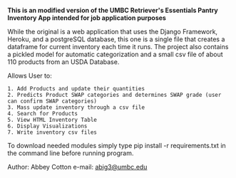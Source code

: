 **This is an modified version of the UMBC Retriever's Essentials Pantry Inventory App intended for job application purposes**

While the original is a web application that uses the Django Framework, Heroku, and a postgreSQL database, this one is
a single file that creates a dataframe for current inventory each time it runs. The project also contains a pickled model for automatic categorization and a small csv file of about 110 products from an USDA Database. 

Allows User to:

    1. Add Products and update their quantities
    2. Predicts Product SWAP categories and determines SWAP grade (user can confirm SWAP categories)
    3. Mass update inventory through a csv file
    4. Search for Products
    5. View HTML Inventory Table
    6. Display Visualizations
    7. Write inventory csv files
    
To download needed modules simply type pip install -r requirements.txt in the command line before running program.

Author: Abbey Cotton
e-mail: abig3@umbc.edu
